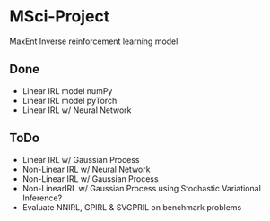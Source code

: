 # MSci-Project
MaxEnt Inverse reinforcement learning model
## Done
- Linear IRL model numPy
- Linear IRL model pyTorch
- Linear IRL w/ Neural Network

## ToDo
- Linear IRL w/ Gaussian Process
- Non-Linear IRL w/ Neural Network
- Non-Linear IRL w/ Gaussian Process
- Non-LinearIRL w/ Gaussian Process using Stochastic Variational Inference?
- Evaluate NNIRL, GPIRL & SVGPRIL on benchmark problems
